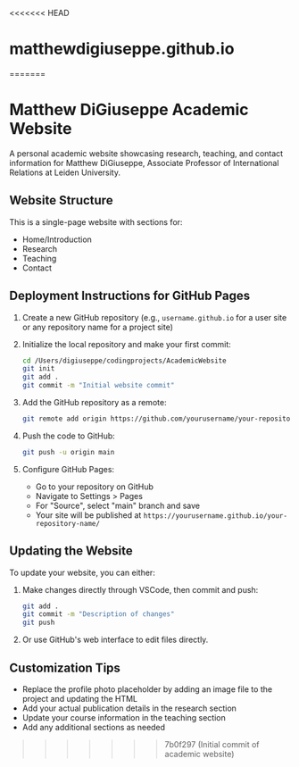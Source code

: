 <<<<<<< HEAD
# matthewdigiuseppe.github.io
=======
# Matthew DiGiuseppe Academic Website

A personal academic website showcasing research, teaching, and contact information for Matthew DiGiuseppe, Associate Professor of International Relations at Leiden University.

## Website Structure

This is a single-page website with sections for:
- Home/Introduction
- Research 
- Teaching
- Contact

## Deployment Instructions for GitHub Pages

1. Create a new GitHub repository (e.g., `username.github.io` for a user site or any repository name for a project site)

2. Initialize the local repository and make your first commit:
   ```bash
   cd /Users/digiuseppe/codingprojects/AcademicWebsite
   git init
   git add .
   git commit -m "Initial website commit"
   ```

3. Add the GitHub repository as a remote:
   ```bash
   git remote add origin https://github.com/yourusername/your-repository-name.git
   ```

4. Push the code to GitHub:
   ```bash
   git push -u origin main
   ```

5. Configure GitHub Pages:
   - Go to your repository on GitHub
   - Navigate to Settings > Pages
   - For "Source", select "main" branch and save
   - Your site will be published at `https://yourusername.github.io/your-repository-name/`

## Updating the Website

To update your website, you can either:

1. Make changes directly through VSCode, then commit and push:
   ```bash
   git add .
   git commit -m "Description of changes"
   git push
   ```

2. Or use GitHub's web interface to edit files directly.

## Customization Tips

- Replace the profile photo placeholder by adding an image file to the project and updating the HTML
- Add your actual publication details in the research section
- Update your course information in the teaching section
- Add any additional sections as needed
>>>>>>> 7b0f297 (Initial commit of academic website)
